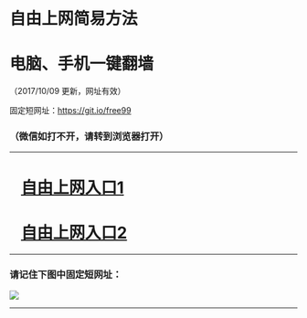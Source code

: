 ﻿# 自由上网简易方法

# 电脑、手机一键翻墙

（2017/10/09 更新，网址有效）

固定短网址：https://git.io/free99

### （微信如打不开，请转到浏览器打开）


***





# &nbsp;&nbsp; <a href="http://ft324663830.fwq-tz-1001.info/fwqtz01.html?t=100900117602 " target="_blank">自由上网入口1</a>
# &nbsp;&nbsp; <a href="http://ft2295976.fwq-tz-1002.info/fwqtz02.html?t=100900114802 " target="_blank">自由上网入口2</a>
***

### 请记住下图中固定短网址：

<img src="https://s3-us-west-2.amazonaws.com/fwq-1001/yjfq-20170905okok.png" /> 


***

